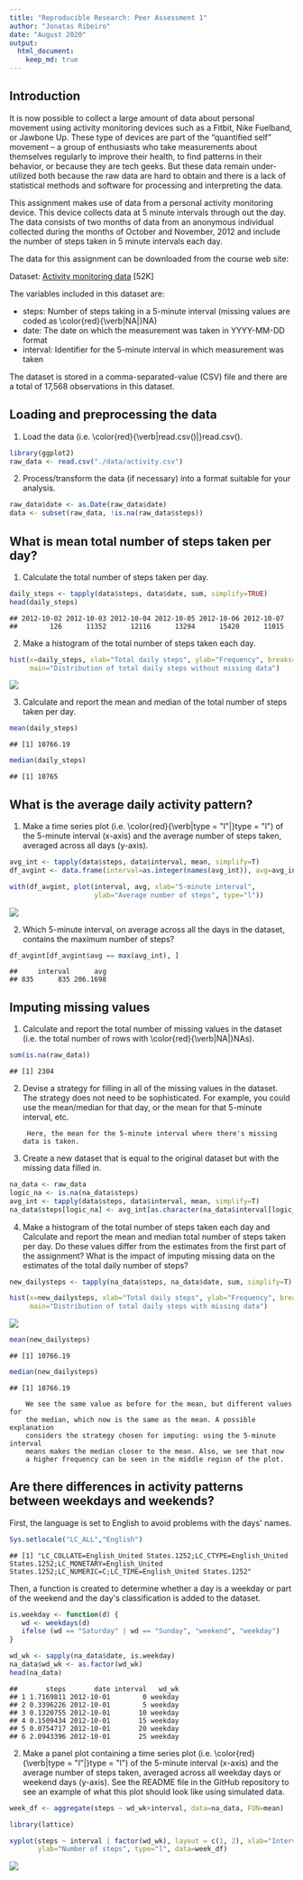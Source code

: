 ```yaml
---
title: "Reproducible Research: Peer Assessment 1"
author: "Jonatas Ribeiro"
date: "August 2020"
output: 
  html_document:
    keep_md: true
---
```

## Introduction

It is now possible to collect a large amount of data about personal movement 
using activity monitoring devices such as a Fitbit, Nike Fuelband, or 
Jawbone Up. These type of devices are part of the “quantified self” movement – a group of enthusiasts who take measurements about themselves regularly to improve their health, to find patterns in their behavior, or because they are tech 
geeks. But these data remain under-utilized both because the raw data are hard 
to obtain and there is a lack of statistical methods and software for 
processing and interpreting the data.

This assignment makes use of data from a personal activity monitoring 
device. This device collects data at 5 minute intervals through out the day.
The data consists of two months of data from an anonymous individual collected 
during the months of October and November, 2012 and include the number of steps 
taken in 5 minute intervals each day.

The data for this assignment can be downloaded from the course web site:

Dataset: [Activity monitoring data](https://d396qusza40orc.cloudfront.net/repdata%2Fdata%2Factivity.zip) [52K]

The variables included in this dataset are:

- steps: Number of steps taking in a 5-minute interval (missing values are coded 
as \color{red}{\verb|NA|}NA)
- date: The date on which the measurement was taken in YYYY-MM-DD format
- interval: Identifier for the 5-minute interval in which measurement was taken

The dataset is stored in a comma-separated-value (CSV) file and there are a 
total of 17,568 observations in this dataset.


## Loading and preprocessing the data

1. Load the data (i.e. \color{red}{\verb|read.csv()|}read.csv().


```r
library(ggplot2)
raw_data <- read.csv("./data/activity.csv")
```

2. Process/transform the data (if necessary) into a format suitable for your 
analysis.


```r
raw_data$date <- as.Date(raw_data$date)
data <- subset(raw_data, !is.na(raw_data$steps))
```

## What is mean total number of steps taken per day?

1. Calculate the total number of steps taken per day.


```r
daily_steps <- tapply(data$steps, data$date, sum, simplify=TRUE)
head(daily_steps)
```

```
## 2012-10-02 2012-10-03 2012-10-04 2012-10-05 2012-10-06 2012-10-07 
##        126      11352      12116      13294      15420      11015
```

2. Make a histogram of the total number of steps taken each day.


```r
hist(x=daily_steps, xlab="Total daily steps", ylab="Frequency", breaks=20,
     main="Distribution of total daily steps without missing data")
```

![](PA1_template_files/figure-html/unnamed-chunk-4-1.png)<!-- -->

3. Calculate and report the mean and median of the total number of steps 
taken per day.


```r
mean(daily_steps)
```

```
## [1] 10766.19
```

```r
median(daily_steps)
```

```
## [1] 10765
```

## What is the average daily activity pattern?

1. Make a time series plot (i.e. \color{red}{\verb|type = "l"|}type = "l") 
of the 5-minute interval (x-axis) and the average number of steps taken, 
averaged across all days (y-axis).


```r
avg_int <- tapply(data$steps, data$interval, mean, simplify=T)
df_avgint <- data.frame(interval=as.integer(names(avg_int)), avg=avg_int)

with(df_avgint, plot(interval, avg, xlab="5-minute interval", 
                     ylab="Average number of steps", type="l"))
```

![](PA1_template_files/figure-html/unnamed-chunk-6-1.png)<!-- -->

2. Which 5-minute interval, on average across all the days in the dataset, 
contains the maximum number of steps?


```r
df_avgint[df_avgint$avg == max(avg_int), ]
```

```
##     interval      avg
## 835      835 206.1698
```

## Imputing missing values

1. Calculate and report the total number of missing values in the dataset 
(i.e. the total number of rows with \color{red}{\verb|NA|}NAs).


```r
sum(is.na(raw_data))
```

```
## [1] 2304
```

2. Devise a strategy for filling in all of the missing values in the dataset. 
The strategy does not need to be sophisticated. For example, you could use the mean/median for that day, or the mean for that 5-minute interval, etc. 

        Here, the mean for the 5-minute interval where there's missing data is taken.

3. Create a new dataset that is equal to the original dataset but with the 
missing data filled in.


```r
na_data <- raw_data
logic_na <- is.na(na_data$steps)
avg_int <- tapply(data$steps, data$interval, mean, simplify=T)
na_data$steps[logic_na] <- avg_int[as.character(na_data$interval[logic_na])]
```

4. Make a histogram of the total number of steps taken each day and Calculate 
and report the mean and median total number of steps taken per day. Do these
values differ from the estimates from the first part of the assignment? What 
is the impact of imputing missing data on the estimates of the total daily
number of steps?


```r
new_dailysteps <- tapply(na_data$steps, na_data$date, sum, simplify=T)

hist(x=new_dailysteps, xlab="Total daily steps", ylab="Frequency", breaks=20,
     main="Distribution of total daily steps with missing data")
```

![](PA1_template_files/figure-html/unnamed-chunk-10-1.png)<!-- -->

```r
mean(new_dailysteps)
```

```
## [1] 10766.19
```

```r
median(new_dailysteps)
```

```
## [1] 10766.19
```

        We see the same value as before for the mean, but different values for
        the median, which now is the same as the mean. A possible explanation
        considers the strategy chosen for imputing: using the 5-minute interval
        means makes the median closer to the mean. Also, we see that now 
        a higher frequency can be seen in the middle region of the plot. 

## Are there differences in activity patterns between weekdays and weekends?

First, the language is set to English to avoid problems with the days' names.


```r
Sys.setlocale("LC_ALL","English")
```

```
## [1] "LC_COLLATE=English_United States.1252;LC_CTYPE=English_United States.1252;LC_MONETARY=English_United States.1252;LC_NUMERIC=C;LC_TIME=English_United States.1252"
```

Then, a function is created to determine whether a day is a weekday or part of 
the weekend and the day's classification is added to the dataset.

 
 ```r
 is.weekday <- function(d) {
    wd <- weekdays(d)
    ifelse (wd == "Saturday" | wd == "Sunday", "weekend", "weekday")
 }
 
 wd_wk <- sapply(na_data$date, is.weekday)
 na_data$wd_wk <- as.factor(wd_wk)
 head(na_data)
 ```
 
 ```
 ##       steps       date interval   wd_wk
 ## 1 1.7169811 2012-10-01        0 weekday
 ## 2 0.3396226 2012-10-01        5 weekday
 ## 3 0.1320755 2012-10-01       10 weekday
 ## 4 0.1509434 2012-10-01       15 weekday
 ## 5 0.0754717 2012-10-01       20 weekday
 ## 6 2.0943396 2012-10-01       25 weekday
 ```

2. Make a panel plot containing a time series plot (i.e. \color{red}{\verb|type 
= "l"|}type = "l") of the 5-minute interval (x-axis) and the average number of 
steps taken, averaged across all weekday days or weekend days (y-axis). See the README file in the GitHub repository to see an example of what this plot should 
look like using simulated data.


```r
week_df <- aggregate(steps ~ wd_wk+interval, data=na_data, FUN=mean)

library(lattice)

xyplot(steps ~ interval | factor(wd_wk), layout = c(1, 2), xlab="Interval",
       ylab="Number of steps", type="l", data=week_df)
```

![](PA1_template_files/figure-html/unnamed-chunk-13-1.png)<!-- -->
